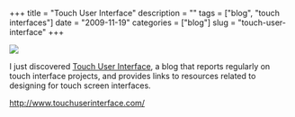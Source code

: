+++
title = "Touch User Interface"
description = ""
tags = ["blog", "touch interfaces"]
date = "2009-11-19"
categories = ["blog"]
slug = "touch-user-interface"
+++



  <div class="notebook-screenshot"><a href="http://www.touchuserinterface.com/"><img src="/media/bluga/wt4b0561f6aa2a7_large.jpg"/></a></div><p>I just discovered <a href="http://www.touchuserinterface.com/">Touch User Interface</a>, a blog that reports regularly on touch interface projects, and provides links to resources related to designing for touch screen interfaces.</p>

    
  <a href="http://www.touchuserinterface.com/">http://www.touchuserinterface.com/</a>
